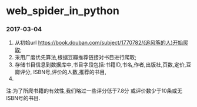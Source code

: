 # web_spider_in_python

### 2017-03-04
1. 从初始url https://book.douban.com/subject/1770782/(追风筝的人)开始爬取;
2. 采用广度优先算法,根据豆瓣推荐链接对书目进行爬取;
3. 存储书目信息到数据库中,书目字段包括:书籍ID,书名,作者,出版社,页数,定价,豆瓣评分,
ISBN号,评价的人数,推荐的书目,
4. 
注:为了所爬书籍的有效性,我们略过一些评分低于7.8分 或评价数少于10条或无ISBN号的书目.

